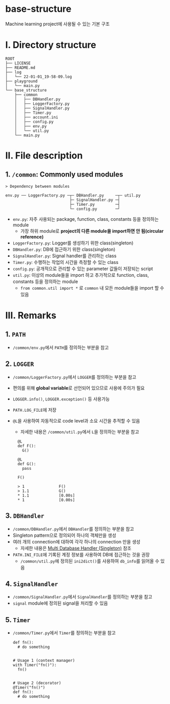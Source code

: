 # base-structure
Machine learning project에 사용될 수 있는 기본 구조


# I. Directory structure

```
ROOT
├── LICENSE
├── README.md
├── log
│   └── 22-01-01_19-58-09.log
├── playground
│   └── main.py
└── base_structure
    ├── common
    │   ├── DBHandler.py
    │   ├── LoggerFactory.py
    │   ├── SignalHandler.py
    │   ├── Timer.py
    │   ├── account.ini
    │   ├── config.py
    │   ├── env.py
    │   └── util.py
    └── main.py
```

# II. File description
## 1. `/common`: Commonly used modules

```
> Dependency between modules

env.py ── LoggerFactory.py ─┬─ DBHandler.py     ─┬─ util.py 
                            ├─ SignalHandler.py ─┤ 
                            ├─ Timer.py         ─┤ 
                            └─ config.py        ─┘
```

- `env.py`: 자주 사용되는 package, function, class, constants 등을 정의하는 module 
  - 가장 하위 module로 **project의 다른 module을 import하면 안 됨(circular reference)**
- `LoggerFactory.py`: Logger를 생성하기 위한 class(singleton)
- `DBHandler.py`: DB에 접근하기 위한 class(singleton)
- `SignalHandler.py`: Signal handler를 관리하는 class 
- `Timer.py`: 수행하는 작업의 시간을 측정할 수 있는 class
- `config.py`: 공개적으로 관리할 수 있는 parameter 값들이 저장되는 script
- `util.py`: 이상의 module들을 import 하고 추가적으로 function, class, constants 등을 정의하는 module
  - `from common.util import *` 로 `common` 내 모든 module들을 import 할 수 있음


# III. Remarks
## 1. `PATH`
- `/common/env.py`에서 `PATH`를 정의하는 부분을 참고

## 2. `LOGGER`
- `/common/LoggerFactory.py`에서 `LOGGER`를 정의하는 부분을 참고
- 편의를 위해 **global variable**로 선언되어 있으므로 사용에 주의가 필요
- `LOGGER.info()`, `LOGGER.exception()` 등 사용가능
- `PATH.LOG_FILE`에 저장
- `@L`을 사용하여 자동적으로 code level과 소요 시간을 추적할 수 있음
  - 자세한 내용은 `/common/util.py`에서 `L`을 정의하는 부분을 참고
  ```
    @L
    def F():
      G()
  
    @L
    def G():
      pass
  
    F()
  ```

  ```  
    > 1               F()
    > 1.1             G()
    * 1.1             [0.00s]
    * 1               [0.00s]
  ```

## 3. `DBHandler`
- `/common/DBHandler.py`에서 `DBHandler`를 정의하는 부분을 참고
- Singleton pattern으로 정의되어 하나의 객체만을 생성
- 여러 개의 connection에 대하여 각각 하나의 connection 만을 생성
  - 자세한 내용은 [Multi Database Handler (Singleton)](https://djy-git.github.io/2021/12/15/dbhandler.html) 참조
- `PATH.INI_FILE`에 기록된 계정 정보를 사용하여 DB에 접근하는 것을 권장
  - `/common/util.py`에 정의된 `ini2dict()`를 사용하여 `db_info`를 읽어올 수 있음

## 4. `SignalHandler`
- `/common/SignalHandler.py`에서 `SignalHandler`를 정의하는 부분을 참고
- `signal` module에 정의된 signal을 처리할 수 있음

## 5. `Timer`
- `/common/Timer.py`에서 `Timer`를 정의하는 부분을 참고
  ```
  def fn():
    # do something
  
  
  # Usage 1 (context manager)
  with Timer("fn()"):
    fn()
  
  
  # Usage 2 (decorator)
  @Timer("fn()")
  def fn():
    # do something
  ```
